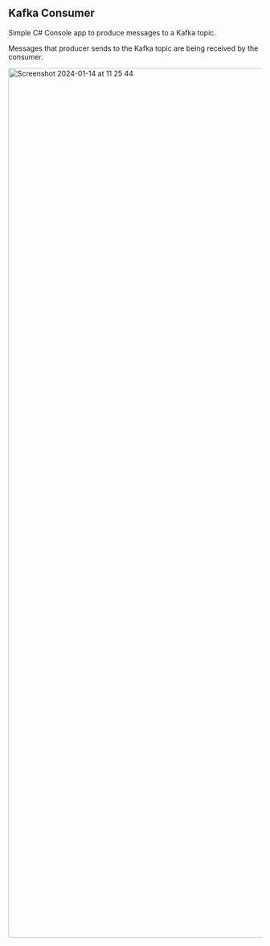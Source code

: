 ## Kafka Consumer

Simple C# Console app to produce messages to a Kafka topic.

Messages that producer sends to the Kafka topic are being received by the consumer.

<img width="1728" alt="Screenshot 2024-01-14 at 11 25 44" src="https://github.com/vml19/Kafka.Producer/assets/50040501/5dee5cf7-0bcc-44c1-8ba5-2a6690b0362b">
